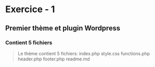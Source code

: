 # Exercice - 1
## Premier thème et plugin Wordpress
### Contient 5 fichiers

> Le thème contient 5 fichiers:
index.php
style.css
functions.php
header.php
footer.php
readme.md 

<!-- lien vers gitgub page -->
[]()